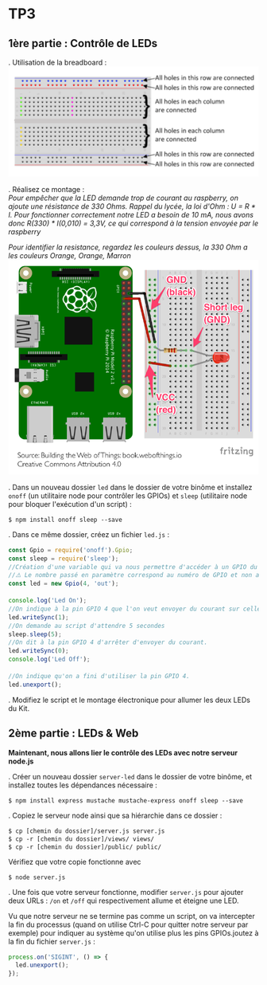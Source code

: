 
TP3
===
1ère partie : Contrôle de LEDs
------------------------------

. Utilisation de la breadboard : 
![](images/breadboard.png)

. Réalisez ce montage :  
_Pour empêcher que la LED demande trop de courant au raspberry, on ajoute une résistance de 330 Ohms. Rappel du lycée, la loi d'Ohm : U = R * I. Pour fonctionner correctement notre LED a besoin de 10 mA, nous avons donc R(330) * I(0,010) = 3,3V, ce qui correspond à la tension envoyée par le raspberry_  

_Pour identifier la resistance, regardez les couleurs dessus, la 330 Ohm a les couleurs Orange, Orange, Marron_
![](images/led-circuit.png)

. Dans un nouveau dossier `led` dans le dossier de votre binôme et installez `onoff` (un utilitaire node pour contrôler les GPIOs) et `sleep` (utilitaire node pour bloquer l'exécution d'un script) : 

```
$ npm install onoff sleep --save
```
 
. Dans ce même dossier, créez un fichier `led.js` : 

```js
const Gpio = require('onoff').Gpio;
const sleep = require('sleep');
//Création d'une variable qui va nous permettre d'accéder à un GPIO du raspberry  
//⚠️ Le nombre passé en paramètre correspond au numéro de GPIO et non au numéro de la pin.
const led = new Gpio(4, 'out');

console.log('Led On');
//On indique à la pin GPIO 4 que l'on veut envoyer du courant sur celle-ci
led.writeSync(1);
//On demande au script d'attendre 5 secondes
sleep.sleep(5);
//On dit à la pin GPIO 4 d'arrêter d'envoyer du courant.
led.writeSync(0);
console.log('Led Off');

//On indique qu'on a fini d'utiliser la pin GPIO 4.
led.unexport();
```

. Modifiez le script et le montage électronique pour allumer les deux LEDs du Kit.

2ème partie : LEDs & Web
------------------------
**Maintenant, nous allons lier le contrôle des LEDs avec notre serveur node.js**  

. Créer un nouveau dossier `server-led` dans le dossier de votre binôme, et installez toutes les dépendances nécessaire : 

```
$ npm install express mustache mustache-express onoff sleep --save
```

. Copiez le serveur node ainsi que sa hiérarchie dans ce dossier : 

```
$ cp [chemin du dossier]/server.js server.js
$ cp -r [chemin du dossier]/views/ views/
$ cp -r [chemin du dossier]/public/ public/
```
Vérifiez que votre copie fonctionne avec 

```
$ node server.js
```

. Une fois que votre serveur fonctionne, modifier `server.js` pour ajouter deux URLs : `/on` et `/off` qui respectivement allume et éteigne une LED.  

Vu que notre serveur ne se termine pas comme un script, on va intercepter la fin du processus (quand on utilise Ctrl-C pour quitter notre serveur par exemple) pour indiquer au système qu'on utilise plus les pins GPIOs.joutez à la fin du fichier `server.js` :

```js
process.on('SIGINT', () => {
  led.unexport();
});
```